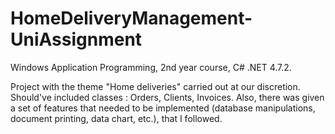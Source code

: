 # HomeDeliveryManagement-UniAssignment
Windows Application Programming, 2nd year course, C# .NET 4.7.2.

Project with the theme "Home deliveries" carried out at our discretion. Should've included classes : Orders, Clients, Invoices. 
Also, there was given a set of features that needed to be implemented (database manipulations, document printing, data chart, etc.), that I followed.
